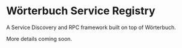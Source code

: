 # Wörterbuch Service Registry
A Service Discovery and RPC framework built on top of Wörterbuch.

More details coming soon.